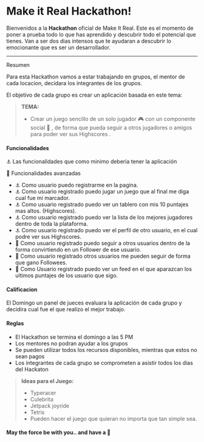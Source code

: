 Make it Real Hackathon!
===================


Bienvenidos a la **Hackathon** oficial de Make It Real.
Este es el momento de poner a prueba todo lo que has aprendido y descubrir todo el potencial que tienes.  Van a ser dos dias intensos que te ayudaran a descubrir lo emocionante que es ser un desarrollador. 

----------


Resumen


Para esta Hackathon vamos a estar trabajando en grupos, el mentor de cada locacion, decidara los integrantes de los grupos.  

El objetivo de cada grupo es crear un aplicación  basada en este tema: 

> **TEMA:**
> - Crear un juego sencillo de un solo jugador :video_game:  con un componente social :couple: , de forma que pueda seguir a otros jugadores o amigos para poder ver sus Highscores .    


####  Funcionalidades

:anchor:  Las funcionalidades que como minimo debería tener la aplicación

:rocket: Funcionalidades avanzadas 

 * :anchor: Como usuario puedo registrarme en la pagina. 
 * :anchor: Como usuario registrado puedo jugar un juego que al final me diga cual fue mi marcador. 
 * :anchor: Como usuario registrado puedo ver un tablero con mis 10 puntajes mas altos. (Highscores). 
 * :anchor: Como usuario registrado puedo ver la lista de los mejores jugadores dentro de toda la plataforma.
 * :anchor: Como usuario registrado puedo ver el perfil de otro usuario, en el cual podre ver sus Highscores. 
 * :rocket: Como usuario registrado puedo seguir a otros usuarios dentro de la forma convirtiendo en un Follower de ese usuario. 
 * :rocket: Como usuario registrado otros usuarios me pueden seguir de forma que gano Followees. 
 * :rocket: Como Usuario registrado puedo ver un feed en el que aparazcan los ultimos puntajes de los usuario que sigo. 


####  Calificacion

El Domingo un panel de jueces evaluara la aplicación de cada grupo y decidira cual fue el que realizo el mejor trabajo. 

####  Reglas

 - El Hackathon se termina el domingo a las 5 PM
 - Los mentores no podran ayudar a los grupos
 - Se pueden utilizar todos los recursos disponibles, mientras que estos no sean pagos
 - Los integrantes de cada grupo se comprometen a asistir todos los dias del Hackaton

> **Ideas para el Juego:**
> - Typeracer
> - Culebrita
> - Jetpack joyride
> - Tetris
> - Pueden hacer el juego que quieran no importa que tan simple sea.


####  May the force be with you.. and have a :cookie:
